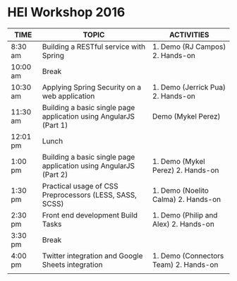 HEI Workshop 2016
===

| TIME 	| TOPIC 	| ACTIVITIES 	|
|----------	|-------------------------------------------------------------------	|---------------------------------------	|
| 8:30 am 	| Building a RESTful service with Spring 	| 1. Demo (RJ Campos) 2. Hands-on 	|
| 10:00 am 	| Break 	|  	|
| 10:30 am 	| Applying Spring Security on a web application 	| 1. Demo (Jerrick Pua) 2. Hands-on 	|
| 11:30 am 	| Building a basic single page application using AngularJS (Part 1) 	|  Demo (Mykel Perez) 	|
| 12:01 pm 	| Lunch 	|  	|
| 1:00 pm 	| Building a basic single page application using AngularJS (Part 2) 	| 1. Demo (Mykel Perez) 2. Hands-on 	|
| 1:30 pm 	| Practical usage of CSS Preprocessors (LESS, SASS, SCSS) 	| 1. Demo (Noelito Calma) 2. Hands-on 	|
| 2:30 pm 	| Front end development Build Tasks 	| 1. Demo (Philip and Alex) 2. Hands-on 	|
| 3:30 pm 	| Break 	|  	|
| 4:00 pm 	| Twitter integration and Google Sheets integration 	| 1. Demo (Connectors Team) 2. Hands-on 	|
|  	|  	|  	|